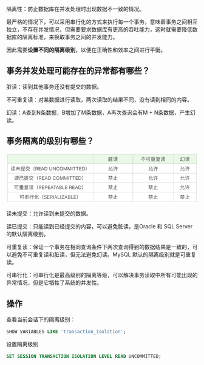 隔离性：防止数据库在并发处理时出现数据不一致的情况。

最严格的情况下，可以采用串行化的方式来执行每一个事务，意味着事务之间相互独立，不存在并发情况，但需要要求数据库有更高的吞吐能力，这时就需要降低数据库的隔离标准，来换取事务之间的并发能力。

因此需要**设置不同的隔离级别**，以便在正确性和效率之间进行平衡。

## 事务并发处理可能存在的异常都有哪些？

脏读：读到其他事务还没有提交的数据。

不可重复读：对某数据进行读取，两次读取的结果不同，没有读到相同的内容。

幻读：A查到N条数据，B增加了M条数据，A再次查询会有M + N条数据，产生幻读。

## 事务隔离的级别有哪些？

![img](img/15事务隔离/b07103c5f5486aec5e2daf1dacfd6f95.png)

读未提交：允许读到未提交的数据。

读已提交：只能读到已经提交的内容，可以避免脏读，是Oracle 和 SQL Server的默认隔离级别。

可重复读：保证一个事务在相同查询条件下两次查询得到的数据结果是一致的，可以避免不可重复读和脏读，但无法避免幻读。MySQL 默认的隔离级别就是可重复读。

可串行化：可串行化是最高级别的隔离等级，可以解决事务读取中所有可能出现的异常情况，但是它牺牲了系统的并发性。

## 操作

查看当前会话下的隔离级别：

```sql
SHOW VARIABLES LIKE 'transaction_isolation';
```

设置隔离级别

```sql
SET SESSION TRANSACTION ISOLATION LEVEL READ UNCOMMITTED;
```


